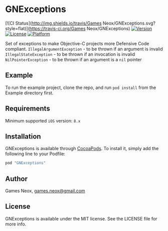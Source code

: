# GNExceptions

[![CI Status](http://img.shields.io/travis/Games Neox/GNExceptions.svg?style=flat)](https://travis-ci.org/Games Neox/GNExceptions)
[![Version](https://img.shields.io/cocoapods/v/GNExceptions.svg?style=flat)](http://cocoapods.org/pods/GNExceptions)
[![License](https://img.shields.io/cocoapods/l/GNExceptions.svg?style=flat)](http://cocoapods.org/pods/GNExceptions)
[![Platform](https://img.shields.io/cocoapods/p/GNExceptions.svg?style=flat)](http://cocoapods.org/pods/GNExceptions)

Set of exceptions to make Objective-C projects more Defensive Code compliant.
`IllegalArgumentException` - to be thrown if an argument is invalid  
`IllegalStateException` - to be thrown if an invocation is invalid  
`NilPointerException` - to be thrown if an argument is a `nil` pointer

## Example

To run the example project, clone the repo, and run `pod install` from the Example directory first.

## Requirements

Minimum supported `iOS` version: `8.x`

## Installation

GNExceptions is available through [CocoaPods](http://cocoapods.org). To install
it, simply add the following line to your Podfile:

```ruby
pod "GNExceptions"
```

## Author

Games Neox, games.neox@gmail.com

## License

GNExceptions is available under the MIT license. See the LICENSE file for more info.
